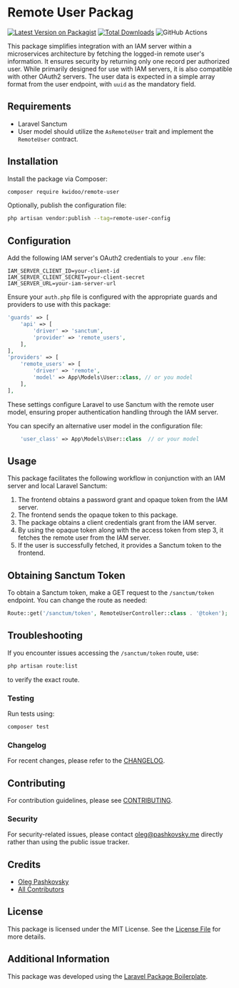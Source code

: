# Remote User Packag

[![Latest Version on Packagist](https://img.shields.io/packagist/v/kwidoo/remote-user.svg?style=flat-square)](https://packagist.org/packages/kwidoo/remote-user)
[![Total Downloads](https://img.shields.io/packagist/dt/kwidoo/remote-user.svg?style=flat-square)](https://packagist.org/packages/kwidoo/remote-user)
![GitHub Actions](https://github.com/kwidoo/remote-user/actions/workflows/main.yml/badge.svg)

This package simplifies integration with an IAM server within a microservices architecture by fetching the logged-in remote user's information. It ensures security by returning only one record per authorized user. While primarily designed for use with IAM servers, it is also compatible with other OAuth2 servers. The user data is expected in a simple array format from the user endpoint, with `uuid` as the mandatory field.

## Requirements

- Laravel Sanctum
- User model should utilize the `AsRemoteUser` trait and implement the `RemoteUser` contract.

## Installation

Install the package via Composer:

```bash
composer require kwidoo/remote-user
```

Optionally, publish the configuration file:

```bash
php artisan vendor:publish --tag=remote-user-config
```

## Configuration

Add the following IAM server's OAuth2 credentials to your `.env` file:

```env
IAM_SERVER_CLIENT_ID=your-client-id
IAM_SERVER_CLIENT_SECRET=your-client-secret
IAM_SERVER_URL=your-iam-server-url
```

Ensure your `auth.php` file is configured with the appropriate guards and providers to use with this package:

```php
'guards' => [
    'api' => [
        'driver' => 'sanctum',
        'provider' => 'remote_users',
    ],
],
'providers' => [
    'remote_users' => [
        'driver' => 'remote',
        'model' => App\Models\User::class, // or you model
    ],
],
```

These settings configure Laravel to use Sanctum with the remote user model, ensuring proper authentication handling through the IAM server.

You can specify an alternative user model in the configuration file:

```php
    'user_class' => App\Models\User::class  // or your model
```

## Usage

This package facilitates the following workflow in conjunction with an IAM server and local Laravel Sanctum:

1. The frontend obtains a password grant and opaque token from the IAM server.
2. The frontend sends the opaque token to this package.
3. The package obtains a client credentials grant from the IAM server.
4. By using the opaque token along with the access token from step 3, it fetches the remote user from the IAM server.
5. If the user is successfully fetched, it provides a Sanctum token to the frontend.

## Obtaining Sanctum Token

To obtain a Sanctum token, make a GET request to the `/sanctum/token` endpoint. You can change the route as needed:

```php
Route::get('/sanctum/token', RemoteUserController::class . '@token');
```

## Troubleshooting

If you encounter issues accessing the `/sanctum/token` route, use:

```bash
php artisan route:list
```

to verify the exact route.

### Testing

Run tests using:

```bash
composer test
```

### Changelog

For recent changes, please refer to the [CHANGELOG](CHANGELOG.md).

## Contributing

For contribution guidelines, please see [CONTRIBUTING](CONTRIBUTING.md).

### Security

For security-related issues, please contact oleg@pashkovsky.me directly rather than using the public issue tracker.

## Credits

- [Oleg Pashkovsky](https://github.com/kwidoo)
- [All Contributors](../../contributors)

## License

This package is licensed under the MIT License. See the [License File](LICENSE.md) for more details.

## Additional Information

This package was developed using the [Laravel Package Boilerplate](https://laravelpackageboilerplate.com).
